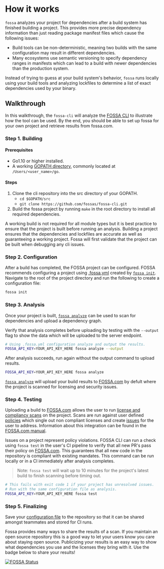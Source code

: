 # How it works
`fossa` analyzes your project for dependencies after a build system has finished building a project. This provides more precise dependency information than just reading package manifest files which cause the following issues:

- Build tools can be non-deterministic, meaning two builds with the same configuration may result in different dependencies.
- Many ecosystems use semantic versioning to specify dependency ranges in manifests which can lead to a build with newer dependencies than the production system. 

Instead of trying to guess at your build system's behavior, `fossa` runs locally using your build tools and analyzing lockfiles to determine a list of exact dependencies used by your binary.

## Walkthrough

In this walkthrough, the `fossa-cli` will analyze the [FOSSA CLI](https://github.com/fossas/fossa-cli) to illustrate how the tool can be used. By the end, you should be able to set up fossa for your own project and retrieve results from fossa.com.

### Step 1. Building

#### Prerequisites
- Go1.10 or higher installed.
- A working [GOPATH directory](https://github.com/golang/go/wiki/GOPATH), commonly located at `/Users/<user_name>/go`.

#### Steps
1. Clone the cli repository into the src directory of your GOPATH.
   - `cd $GOPATH/src`
   - `git clone https://github.com/fossas/fossa-cli.git`
2. Build the fossa project by running `make` in the root directory to install all required dependencies. 

A working build is not required for all module types but it is best practice to ensure that the project is built before running an analysis. Building a project ensures that the dependencies and lockfiles are accurate as well as guaranteeing a working project. Fossa will first validate that the project can be built when debugging any cli issues.

### Step 2. Configuration

After a build has completed, the FOSSA project can be configured. FOSSA recommends configuring a project using [.fossa.yml](config-file.md#fossayml) created by [`fossa init`](user-guide.md/#fossa-init). Navigate to the root of the project directory and run the following to create a configuration file:

```bash
fossa init
```

### Step 3. Analysis
Once your project is built, [`fossa analyze`](user-guide.md/#fossa-analyze) can be used to scan for dependencies and upload a dependency graph.

Verify that analysis completes before uploading by testing with the `--output` flag to show the data which will be uploaded to the server endpoint.
```bash
# Using .fossa.yml configuration analyze and output the results.
FOSSA_API_KEY=YOUR_API_KEY_HERE fossa analyze --output
```
After analysis succeeds, run again without the output command to upload results.
```bash
FOSSA_API_KEY=YOUR_API_KEY_HERE fossa analyze
```
[`fossa analyze`](user-guide.md/#fossa-analyze) will upload your build results to [FOSSA.com]([FOSSA.com](https://fossa.com)) by defult where the project is scanned for licensing and security issues.

### Step 4. Testing

Uploading a build to [FOSSA.com](https://fossa.com) allows the user to run [license and compliancy scans](https://docs.fossa.com/docs/running-a-scan) on the project. Scans are run against user defined [policies](https://docs.fossa.com/docs/policies) which single out non compliant licenses and create [issues](https://docs.fossa.com/docs/triaging-issues) for the user to address. Information about this integration can be found in the [FOSSA.com manual](https://docs.fossa.com/docs/getting-started).

Issues on a project represent policy violations. FOSSA CLI can run a check using `fossa test` in the user's CI pipeline to verify that all new PR's pass their policy on [FOSSA.com](https://fossa.com). This guarantees that all new code in the repository is compliant with existing mandates. This command can be run locally or in a CI immediately after analysis completes. 

> Note: `fossa test` will wait up to 10 minutes for the project's latest build to finish scanning before timing out.

```bash
# This fails with exit code 1 if your project has unresolved issues.
# Run with the same configuration file as analysis.
FOSSA_API_KEY=YOUR_API_KEY_HERE fossa test
```

### Step 5. Finalizing

Save your [configuration file](config-file.md) to the repository so that it can be shared amongst teammates and stored for CI runs. 

Fossa provides many ways to share the results of a scan. If you maintain an open source repository this is a good way to let your users know you care about staying open source. Publicizing your results is an easy way to show what dependencies you use and the licenses they bring with it. Use the badge below to share your results!

[![FOSSA Status](https://app.fossa.io/api/projects/git%2Bgithub.com%2Ffossas%2Ffossa-cli.svg?type=large)](https://app.fossa.io/projects/git%2Bgithub.com%2Ffossas%2Ffossa-cli?ref=badge_large)